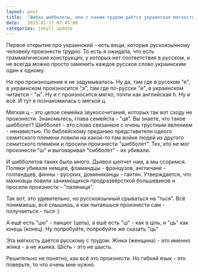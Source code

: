 ```yaml
---
layout: post
title:  "Шибко шибболеты, или с каким трудом даётся украинская мягкость"
date:   2015-01-17 07:45:00
categories: jekyll update
---
```


Первое открытие про украинский - есть вещи, которые рускоязычному
человеку произнести трудно. То есть я ожидала, что есть грамматические
конструкциv, у которых нет соответствия в русском, и не всегда можно просто
заменить каждое русское слово украинским один к одному.

Но про произношение я не задумывалась. Ну да, там где в русском "е", в украинском
произносится "э", там где по-русски "и", в украинском читается - "ы". Ну и г произносится
мягко, почти как английская h. Ну и всё. И тут я познакомилась с мягкой ц. 

Мягкая ц - это целое семейка звукосочетаний, которых так вот сходу не произнести.
Знакомьтесь, глава семейста - "ця". Вы знаете, что такое шибболет? Шибболет - это слово 
связанное с очень грустным явлением - ненавистью. По библейскому преданию представители одного семитского племени
ловили на какой-то там войне людей из другого семитского племени и просили произнести "шибболет".
Тех, кто не мог произнести "ш" и выговаривал "сибболет" - их убивали.

И шибболетов таких было много. Дьявол шепчет нам, а мы ссоримся. Поляки убивали немцев, фламандцы - французов,
англичане - голландцев, финны - русских, доминиканцы - гаитян. Утверждается, что махновцы ловили
занимющихся продразвёрсткой большевиков и просили произнести - "паляниця". 

Так вот, это удивительно, но русскоязычный срываться на "ться". Всё понимаешь, всё слышишь, 
а как пытаешься произнести сам - получаеться - ться :)

А ещё есть "цю" - ланцюг (цепь), а ешё есть "цi" - как в цiль, и "ць" как кінець (конец).
Ну попробуйте, попробуйте же сказать "ць"

Эта мягкость даётся русскому с трудом. Жінка (женщина) - это именно жiнка - а не жынка.
Шiсть - это не шысть. 

Решительно не понятно, как всё это произнести. Но гибкий язык - это поверьте, то
что очень мне нужно. 